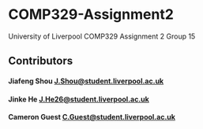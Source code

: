 # COMP329-Assignment2
University of Liverpool COMP329 Assignment 2 Group 15

## Contributors
#### Jiafeng Shou <J.Shou@student.liverpool.ac.uk> 
#### Jinke He <J.He26@student.liverpool.ac.uk>
#### Cameron Guest <C.Guest@student.liverpool.ac.uk>

